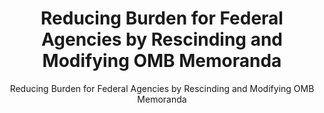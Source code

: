 ---
layout: resources-landing
title: "Reducing Burden for Federal Agencies by Rescinding and Modifying OMB Memoranda"
subtitle: "Reducing Burden for Federal Agencies by Rescinding and Modifying OMB Memoranda"
filters: federal-financial-assistance uniform-guidance:-2-cfr-200 memorandum omb 2017
external_link: https://www.whitehouse.gov/wp-content/uploads/legacy_drupal_files/omb/memoranda/2017/M-17-26.pdf
---